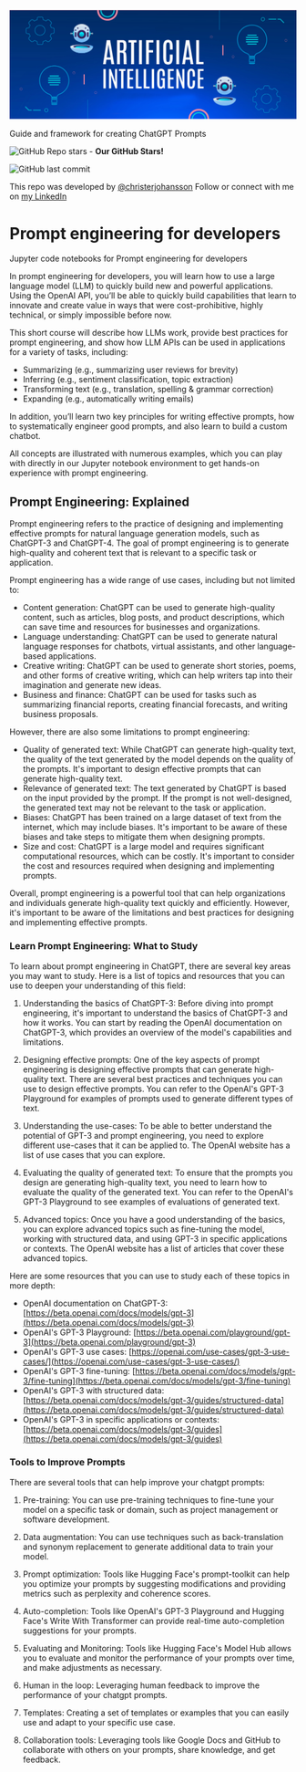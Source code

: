 ![Banner about AI](./images/banner.jpg)

Guide and framework for creating ChatGPT Prompts

![GitHub Repo stars](https://img.shields.io/github/stars/christerjohansson/chatgpt-prompting-guide?style=social) - **Our GitHub Stars!**

 ![GitHub last commit](https://img.shields.io/github/last-commit/christerjohansson/chatgpt-prompting-guide?style=plastic)

This repo was developed by [@christerjohansson](https://github.com/christerjohansson)
Follow or connect with me on [my LinkedIn](https://www.linkedin.com/in/christerjohansson/)

# Prompt engineering for developers

Jupyter code notebooks for Prompt engineering for developers

In prompt engineering for developers, you will learn how to use a large language model (LLM) to quickly build new and powerful applications.  Using the OpenAI API, you’ll be able to quickly build capabilities that learn to innovate and create value in ways that were cost-prohibitive, highly technical, or simply impossible before now.

This short course will describe how LLMs work, provide best practices for prompt engineering, and show how LLM APIs can be used in applications for a variety of tasks, including:

- Summarizing (e.g., summarizing user reviews for brevity)
- Inferring (e.g., sentiment classification, topic extraction)
- Transforming text (e.g., translation, spelling & grammar correction)
- Expanding (e.g., automatically writing emails)

In addition, you’ll learn two key principles for writing effective prompts, how to systematically engineer good prompts, and also learn to build a custom chatbot.

All concepts are illustrated with numerous examples, which you can play with directly in our Jupyter notebook environment to get hands-on experience with prompt engineering.

## Prompt Engineering: Explained

Prompt engineering refers to the practice of designing and implementing effective prompts for natural language generation models, such as ChatGPT-3 and ChatGPT-4. The goal of prompt engineering is to generate high-quality and coherent text that is relevant to a specific task or application.

Prompt engineering has a wide range of use cases, including but not limited to:

- Content generation: ChatGPT can be used to generate high-quality content, such as articles, blog posts, and product descriptions, which can save time and resources for businesses and organizations.
- Language understanding: ChatGPT can be used to generate natural language responses for chatbots, virtual assistants, and other language-based applications.
- Creative writing: ChatGPT can be used to generate short stories, poems, and other forms of creative writing, which can help writers tap into their imagination and generate new ideas.
- Business and finance: ChatGPT can be used for tasks such as summarizing financial reports, creating financial forecasts, and writing business proposals.

However, there are also some limitations to prompt engineering:

- Quality of generated text: While ChatGPT can generate high-quality text, the quality of the text generated by the model depends on the quality of the prompts. It's important to design effective prompts that can generate high-quality text.
- Relevance of generated text: The text generated by ChatGPT is based on the input provided by the prompt. If the prompt is not well-designed, the generated text may not be relevant to the task or application.
- Biases: ChatGPT has been trained on a large dataset of text from the internet, which may include biases. It's important to be aware of these biases and take steps to mitigate them when designing prompts.
- Size and cost: ChatGPT is a large model and requires significant computational resources, which can be costly. It's important to consider the cost and resources required when designing and implementing prompts.

Overall, prompt engineering is a powerful tool that can help organizations and individuals generate high-quality text quickly and efficiently. However, it's important to be aware of the limitations and best practices for designing and implementing effective prompts.

### Learn Prompt Engineering: What to Study

To learn about prompt engineering in ChatGPT, there are several key areas you may want to study. Here is a list of topics and resources that you can use to deepen your understanding of this field:

1. Understanding the basics of ChatGPT-3: Before diving into prompt engineering, it's important to understand the basics of ChatGPT-3 and how it works. You can start by reading the OpenAI documentation on ChatGPT-3, which provides an overview of the model's capabilities and limitations.

2. Designing effective prompts: One of the key aspects of prompt engineering is designing effective prompts that can generate high-quality text. There are several best practices and techniques you can use to design effective prompts. You can refer to the OpenAI's GPT-3 Playground for examples of prompts used to generate different types of text.

3. Understanding the use-cases: To be able to better understand the potential of GPT-3 and prompt engineering, you need to explore different use-cases that it can be applied to. The OpenAI website has a list of use cases that you can explore.

4. Evaluating the quality of generated text: To ensure that the prompts you design are generating high-quality text, you need to learn how to evaluate the quality of the generated text. You can refer to the OpenAI's GPT-3 Playground to see examples of evaluations of generated text.

5. Advanced topics: Once you have a good understanding of the basics, you can explore advanced topics such as fine-tuning the model, working with structured data, and using GPT-3 in specific applications or contexts. The OpenAI website has a list of articles that cover these advanced topics.

Here are some resources that you can use to study each of these topics in more depth:

- OpenAI documentation on ChatGPT-3: [https://beta.openai.com/docs/models/gpt-3](https://beta.openai.com/docs/models/gpt-3)
- OpenAI's GPT-3 Playground: [https://beta.openai.com/playground/gpt-3](https://beta.openai.com/playground/gpt-3)
- OpenAI's GPT-3 use cases: [https://openai.com/use-cases/gpt-3-use-cases/](https://openai.com/use-cases/gpt-3-use-cases/)
- OpenAI's GPT-3 fine-tuning: [https://beta.openai.com/docs/models/gpt-3/fine-tuning](https://beta.openai.com/docs/models/gpt-3/fine-tuning)
- OpenAI's GPT-3 with structured data: [https://beta.openai.com/docs/models/gpt-3/guides/structured-data](https://beta.openai.com/docs/models/gpt-3/guides/structured-data)
- OpenAI's GPT-3 in specific applications or contexts: [https://beta.openai.com/docs/models/gpt-3/guides](https://beta.openai.com/docs/models/gpt-3/guides)

### Tools to Improve Prompts

There are several tools that can help improve your chatgpt prompts:

1. Pre-training: You can use pre-training techniques to fine-tune your model on a specific task or domain, such as project management or software development.

2. Data augmentation: You can use techniques such as back-translation and synonym replacement to generate additional data to train your model.

3. Prompt optimization: Tools like Hugging Face's prompt-toolkit can help you optimize your prompts by suggesting modifications and providing metrics such as perplexity and coherence scores.

4. Auto-completion: Tools like OpenAI's GPT-3 Playground and Hugging Face's Write With Transformer can provide real-time auto-completion suggestions for your prompts.

5. Evaluating and Monitoring: Tools like Hugging Face's Model Hub allows you to evaluate and monitor the performance of your prompts over time, and make adjustments as necessary.

6. Human in the loop: Leveraging human feedback to improve the performance of your chatgpt prompts.

7. Templates: Creating a set of templates or examples that you can easily use and adapt to your specific use case.

8. Collaboration tools: Leveraging tools like Google Docs and GitHub to collaborate with others on your prompts, share knowledge, and get feedback.
